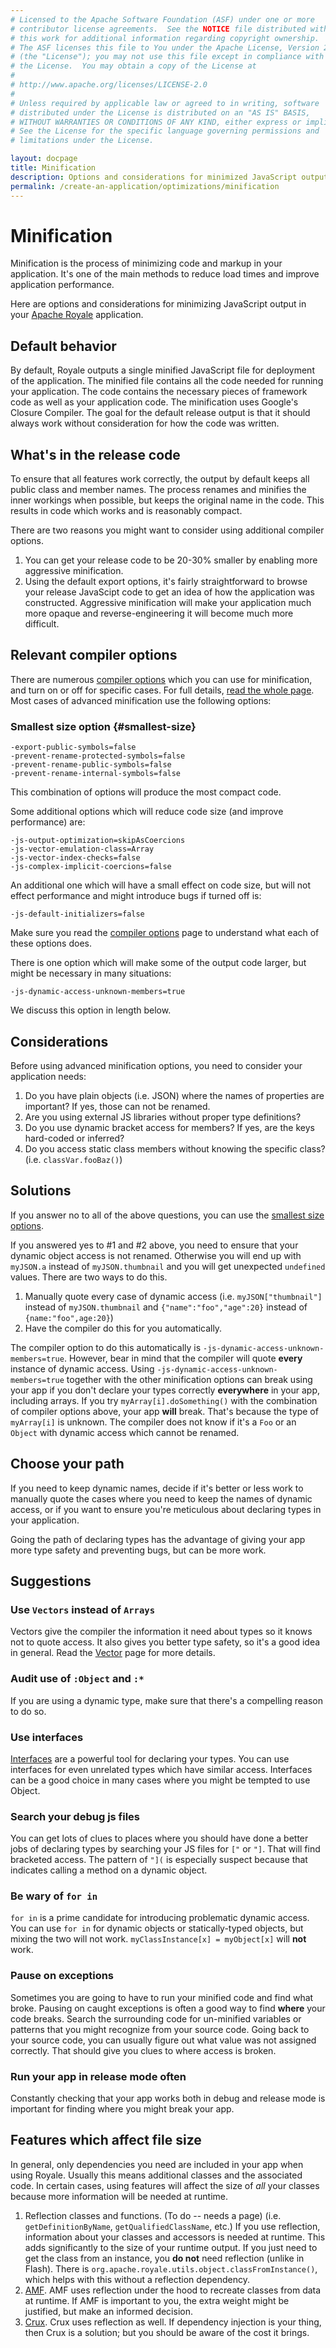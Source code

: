 ```yaml
---
# Licensed to the Apache Software Foundation (ASF) under one or more
# contributor license agreements.  See the NOTICE file distributed with
# this work for additional information regarding copyright ownership.
# The ASF licenses this file to You under the Apache License, Version 2.0
# (the "License"); you may not use this file except in compliance with
# the License.  You may obtain a copy of the License at
# 
# http://www.apache.org/licenses/LICENSE-2.0
# 
# Unless required by applicable law or agreed to in writing, software
# distributed under the License is distributed on an "AS IS" BASIS,
# WITHOUT WARRANTIES OR CONDITIONS OF ANY KIND, either express or implied.
# See the License for the specific language governing permissions and
# limitations under the License.

layout: docpage
title: Minification
description: Options and considerations for minimized JavaScript output
permalink: /create-an-application/optimizations/minification
---
```

# Minification

Minification is the process of minimizing code and markup in your application. It's one of the main methods to reduce load times and improve application performance.

Here are options and considerations for minimizing JavaScript output in your [Apache Royale](https://royale.apache.org/) application.

## Default behavior
By default, Royale outputs a single minified JavaScript file for deployment of the application. The minified file contains all the code needed for running your application. The code contains the necessary pieces of framework code as well as your application code. The minification uses Google's Closure Compiler. The goal for the default release output is that it should always work without consideration for how the code was written.

## What's in the release code
To ensure that all features work correctly, the output by default keeps all public class and member names. The process renames and minifies the inner workings when possible, but keeps the original name in the code. This results in code which works and is reasonably compact. 

There are two reasons you might want to consider using additional compiler options.
1. You can get your release code to be 20-30% smaller by enabling more aggressive minification.
2. Using the default export options, it's fairly straightforward to browse your release JavaScipt code to get an idea of how the application was constructed. Aggressive minification will make your application much more opaque and reverse-engineering it will become much more difficult.

## Relevant compiler options
There are numerous [compiler options](compiler/compiler-options) which you can use for minification, and turn on or off for specific cases. For full details, [read the whole page](compiler/compiler-options). Most cases of advanced minification use the following options:

### Smallest size option {#smallest-size}
```
-export-public-symbols=false
-prevent-rename-protected-symbols=false
-prevent-rename-public-symbols=false
-prevent-rename-internal-symbols=false
```

This combination of options will produce the most compact code.

Some additional options which will reduce code size (and improve performance) are:

```
-js-output-optimization=skipAsCoercions
-js-vector-emulation-class=Array
-js-vector-index-checks=false
-js-complex-implicit-coercions=false
```

An additional one which will have a small effect on code size, but will not effect performance and might introduce bugs if turned off is:
```
-js-default-initializers=false
```
Make sure you read the [compiler options](compiler/compiler-options) page to understand what each of these options does.

There is one option which will make some of the output code larger, but might be necessary in many situations:
```
-js-dynamic-access-unknown-members=true
```

We discuss this option in length below.

## Considerations
Before using advanced minification options, you need to consider your application needs:
1. Do you have plain objects (i.e. JSON) where the names of properties are important? If yes, those can not be renamed.
2. Are you using external JS libraries without proper type definitions?
3. Do you use dynamic bracket access for members? If yes, are the keys hard-coded or inferred?
4. Do you access static class members without knowing the specific class? (i.e. `classVar.fooBaz()`)

## Solutions
If you answer no to all of the above questions, you can use the [smallest size options](create-an-application/optimizations/minification#smallest-size).

If you answered yes to #1 and #2 above, you need to ensure that your dynamic object access is not renamed. Otherwise you will end up with `myJSON.a` instead of `myJSON.thumbnail` and you will get unexpected `undefined` values. There are two ways to do this.
1. Manually quote every case of dynamic access (i.e. `myJSON["thumbnail"]` instead of `myJSON.thumbnail` and `{"name":"foo","age":20}` instead of `{name:"foo",age:20}`)
2. Have the compiler do this for you automatically.

The compiler option to do this automatically is `-js-dynamic-access-unknown-members=true`. However, bear in mind that the compiler will quote **every** instance of dynamic access. Using `-js-dynamic-access-unknown-members=true` together with the other minification options can break using your app if you don't declare your types correctly **everywhere** in your app, including arrays. If you try `myArray[i].doSomething()` with the combination of compiler options above, your app **will** break. That's because the type of `myArray[i]` is unknown. The compiler does not know if it's a `Foo` or an `Object` with dynamic access which cannot be renamed.

## Choose your path
If you need to keep dynamic names, decide if it's better or less work to manually quote the cases where you need to keep the names of dynamic access, or if you want to ensure you're meticulous about declaring types in your application.

Going the path of declaring types has the advantage of giving your app more type safety and preventing bugs, but can be more work.

## Suggestions
### Use `Vectors` instead of `Arrays`
Vectors give the compiler the information it need about types so it knows not to quote access. It also gives you better type safety, so it's a good idea in general. Read the [Vector](features/as3/vectors) page for more details.

### Audit use of `:Object` and `:*`
If you are using a dynamic type, make sure that there's a compelling reason to do so.

### Use interfaces
[Interfaces](features/as3/interfaces) are a powerful tool for declaring your types. You can use interfaces for even unrelated types which have similar access. Interfaces can be a good choice in many cases where you might be tempted to use Object.

### Search your debug js files
You can get lots of clues to places where you should have done a better jobs of declaring types by searching your JS files for `["` or `"]`. That will find bracketed access. The pattern of `"](` is especially suspect because that indicates calling a method on a dynamic object.

### Be wary of `for in`
`for in` is a prime candidate for introducing problematic dynamic access. You can use `for in` for dynamic objects or statically-typed objects, but mixing the two will not work. `myClassInstance[x] = myObject[x]` will **not** work.

### Pause on exceptions
Sometimes you are going to have to run your minified code and find what broke. Pausing on caught exceptions is often a good way to find **where** your code breaks. Search the surrounding code for un-minified variables or patterns that you might recognize from your source code. Going back to your source code, you can usually figure out what value was not assigned correctly. That should give you clues to where access is broken.

### Run your app in release mode often
Constantly checking that your app works both in debug and release mode is important for finding where you might break your app.

## Features which affect file size
In general, only dependencies you need are included in your app when using Royale. Usually this means additional classes and the associated code. In certain cases, using features will affect the size of *all* your classes because more information will be needed at runtime.
1. Reflection classes and functions. (To do -- needs a page) (i.e. `getDefinitionByName`, `getQualifiedClassName`, etc.) If you use reflection, information about your classes and accessors is needed at runtime. This adds significantly to the size of your runtime output. If you just need to get the class from an instance, you **do not** need reflection (unlike in Flash). There is `org.apache.royale.utils.object.classFromInstance()`, which helps with this without a reflection dependency.
2. [AMF](working-with-data/loading-external-data/amf). AMF uses reflection under the hood to recreate classes from data at runtime. If AMF is important to you, the extra weight might be justified, but make an informed decision.
3. [Crux](libraries/crux). Crux uses reflection as well. If dependency injection is your thing, then Crux is a solution; but you should be aware of the cost it brings.
